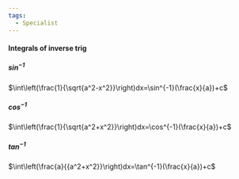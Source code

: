 ```yaml
---
tags:
  - Specialist
---
```

#### Integrals of inverse trig
##### $\sin^{-1}$
$\int\left(\frac{1}{\sqrt{a^2-x^2}}\right)dx=\sin^{-1}(\frac{x}{a})+c$
##### $\cos^{-1}$
$\int\left(\frac{1}{\sqrt{a^2+x^2}}\right)dx=\cos^{-1}(\frac{x}{a})+c$
##### $\tan^{-1}$
$\int\left(\frac{a}{{a^2+x^2}}\right)dx=\tan^{-1}(\frac{x}{a})+c$




